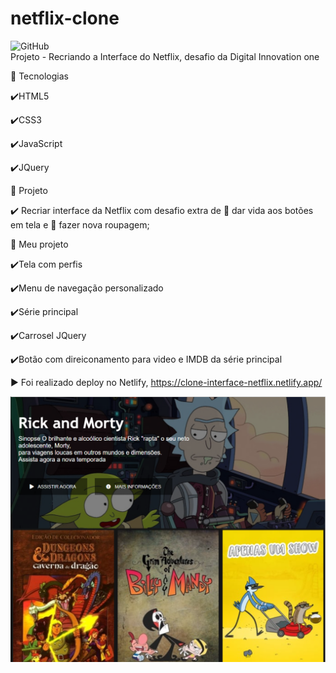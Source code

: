 # netflix-clone
![GitHub](https://img.shields.io/github/license/vlruiz108/netflix-clone)<br>
Projeto - Recriando a Interface do Netflix, desafio da Digital Innovation one

:round_pushpin: Tecnologias

:heavy_check_mark:HTML5

:heavy_check_mark:CSS3

:heavy_check_mark:JavaScript 

:heavy_check_mark:JQuery

:round_pushpin: Projeto

:heavy_check_mark: Recriar interface da Netflix com desafio extra de :small_orange_diamond: dar vida aos botões em tela e :small_orange_diamond: fazer nova roupagem;

:triangular_flag_on_post: Meu projeto

:heavy_check_mark:Tela com perfis

:heavy_check_mark:Menu de navegação personalizado

:heavy_check_mark:Série principal

:heavy_check_mark:Carrosel JQuery

:heavy_check_mark:Botão com direiconamento para video e IMDB da série principal

:arrow_forward: Foi realizado deploy no Netlify, https://clone-interface-netflix.netlify.app/ 

![capa Netflix](https://github.com/vlruiz108/netflix-clone/blob/master/Readme.PNG)








